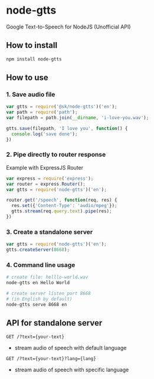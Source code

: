 # node-gtts
Google Text-to-Speech for NodeJS (Unofficial API)

## How to install
```bash
npm install node-gtts
```

## How to use

### 1. Save audio file
```javascript
var gtts = require('@sk/node-gtts')('en');
var path = require('path');
var filepath = path.join(__dirname, 'i-love-you.wav');

gtts.save(filepath, 'I love you', function() {
  console.log('save done');
})
```

### 2. Pipe directly to router response
Example with ExpressJS Router

```javascript
var express = require('express');
var router = express.Router();
var gtts = require('node-gtts')('en');

router.get('/speech', function(req, res) {
  res.set({'Content-Type': 'audio/mpeg'});
  gtts.stream(req.query.text).pipe(res);
})
```

### 3. Create a standalone server
```javascript
var gtts = require('node-gtts')('en');
gtts.createServer(8668);
```

### 4. Command line usage
```bash
# create file: helllo-world.wav
node-gtts en Hello World

# create server listen port 8668
# (in English by default)
node-gtts serve 8668 en
```


## API for standalone server
`GET /?text={your-text}`
+ stream audio of speech with default language

`GET /?text={your-text}?lang={lang}`
+ stream audio of speech with specific language
